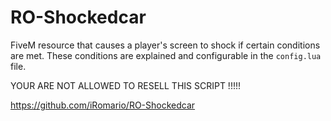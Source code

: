 # RO-Shockedcar
FiveM resource that causes a player's screen to shock if certain conditions are met. These conditions are explained and configurable in the `config.lua` file.

YOUR ARE NOT ALLOWED TO RESELL THIS SCRIPT !!!!!

https://github.com/iRomario/RO-Shockedcar
